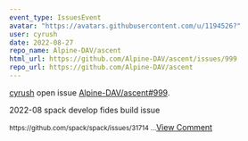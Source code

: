 ```yaml
---
event_type: IssuesEvent
avatar: "https://avatars.githubusercontent.com/u/1194526?"
user: cyrush
date: 2022-08-27
repo_name: Alpine-DAV/ascent
html_url: https://github.com/Alpine-DAV/ascent/issues/999
repo_url: https://github.com/Alpine-DAV/ascent
---
```


<a href='https://github.com/cyrush' target='_blank'>cyrush</a> open issue <a href='https://github.com/Alpine-DAV/ascent/issues/999' target='_blank'>Alpine-DAV/ascent#999</a>.

<p>2022-08 spack develop fides build issue</p><small>https://github.com/spack/spack/issues/31714...</small><a href='https://github.com/Alpine-DAV/ascent/issues/999' target='_blank'>View Comment</a>